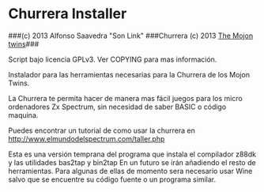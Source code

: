 Churrera Installer
======================

###(c) 2013 Alfonso Saavedra "Son Link"
###Churrera (c) 2013 [The Mojon twins](http://www.mojontwins.com/)###

Script bajo licencia GPLv3. Ver COPYING para mas información.

Instalador para las herramientas necesarias para la Churrera de los Mojon Twins.

La Churrera te permita hacer de manera mas fácil juegos para los micro ordenadores Zx Spectrum, sin necesidad de saber BASIC o código maquina.

Puedes encontrar un tutorial de como usar la churrera en http://www.elmundodelspectrum.com/taller.php

Esta es una versión temprana del programa que instala el compilador z88dk y las utilidades bas2tap y bin2tap
En un futuro se irán añadiendo el resto de herramientas. Para algunas de ellas de momento sera necesario usar Wine salvo que se encuentre su código fuente o un programa similar.
